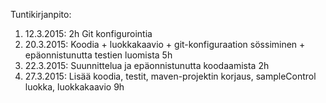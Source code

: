 Tuntikirjanpito:


1. 12.3.2015: 2h Git konfigurointia
2. 20.3.2015: Koodia + luokkakaavio + git-konfiguraation sössiminen + epäonnistunutta testien luomista 5h
3. 22.3.2015: Suunnittelua ja epäonnistunutta koodaamista 2h
4. 27.3.2015: Lisää koodia, testit, maven-projektin korjaus, sampleControl luokka, luokkakaavio 9h
